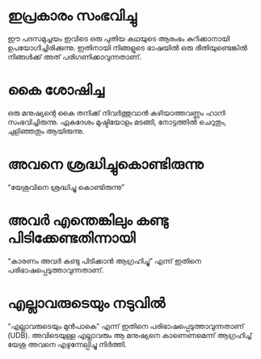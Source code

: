 # ഇപ്രകാരം സംഭവിച്ചു
ഈ പദസമുച്ചയം ഇവിടെ ഒരു പുതിയ കഥയുടെ ആരംഭം കുറിക്കാനായി ഉപയോഗിച്ചിരിക്കുന്നു. ഇതിനായി നിങ്ങളുടെ ഭാഷയിൽ ഒരു രീതിയുണ്ടെങ്കിൽ നിങ്ങൾക്ക് അത് പരിഗണിക്കാവുന്നതാണ്. 
# കൈ ശോഷിച്ച
ഒരു മനുഷ്യന്റെ കൈ തനിക്ക് നിവർത്തുവാൻ കഴിയാത്തവണ്ണം ഹാനി സംഭവിച്ചിരുന്നു. ഏകദേശം മുഷ്ടിയോളം മടങ്ങി, നോട്ടത്തിൽ ചെറുതും, ചുളിഞ്ഞതും ആയിരുന്നു.
# അവനെ ശ്രദ്ധിച്ചുകൊണ്ടിരുന്നു
“യേശുവിനെ ശ്രദ്ധിച്ചു കൊണ്ടിരുന്നു”
# അവർ എന്തെങ്കിലും കണ്ടു പിടിക്കേണ്ടതിന്നായി
“കാരണം അവർ കണ്ടു പിടിക്കാൻ ആഗ്രഹിച്ചു” എന്ന് ഇതിനെ പരിഭാഷപ്പെടുത്താവുന്നതാണ്.
# എല്ലാവരുടെയും നടുവിൽ
“എല്ലാവരുടെയും മുൻപാകെ” എന്ന് ഇതിനെ പരിഭാഷപ്പെടുത്താവുന്നതാണ് (UDB). അവിടെയുള്ള എല്ലാവരും ആ മനുഷ്യനെ കാണെണമെന്ന് ആഗ്രഹിച്ച് യേശു അവനെ എഴുന്നേല്പിച്ചു നിർത്തി.
